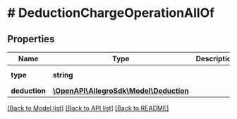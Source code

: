 # # DeductionChargeOperationAllOf

## Properties

Name | Type | Description | Notes
------------ | ------------- | ------------- | -------------
**type** | **string** |  | [optional] [default to 'DEDUCTION_CHARGE']
**deduction** | [**\OpenAPI\AllegroSdk\Model\Deduction**](Deduction.md) |  | [optional]

[[Back to Model list]](../../README.md#models) [[Back to API list]](../../README.md#endpoints) [[Back to README]](../../README.md)
